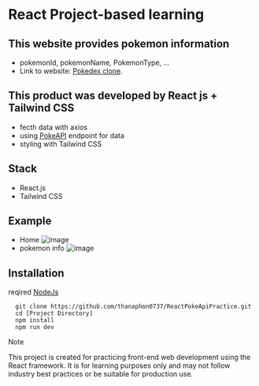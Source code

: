 # React Project-based learning

## This website provides pokemon information
  -  pokemonId, pokemonName, PokemonType, ...
  -  Link to website: [Pokedex clone](https://react-poke-api-practice.vercel.app/).
## This product was developed by React js + Tailwind CSS
  -  fecth data with axios
  -  using [PokeAPI](https://pokeapi.co/) endpoint for data
  -  styling with Tailwind CSS
## Stack
  -  React.js
  -  Tailwind CSS
## Example
  - Home
    ![image](https://github.com/user-attachments/assets/be6e38a3-4cdf-439a-89ef-31e6285bf4c5)
  - pokemon info
    ![image](https://github.com/user-attachments/assets/34cebc0a-2fe1-49d2-a4b0-dc715835e080)
## Installation
  reqired [NodeJs](https://nodejs.org/en/download)
  ```
    git clone https://github.com/thanaphon0737/ReactPokeApiPractice.git
    cd [Project Directory]
    npm install
    npm run dev
  ```
> [!NOTE]
> This project is created for practicing front-end web development using the React framework. It is for learning purposes only and may not follow industry best practices or be suitable for production use.
